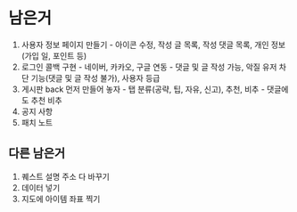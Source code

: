 # 남은거

1. 사용자 정보 페이지 만들기 - 아이콘 수정, 작성 글 목록, 작성 댓글 목록, 개인 정보(가입 일, 포인트 등)
2. 로그인 콜백 구현 - 네이버, 카카오, 구글 연동 - 댓글 및 글 작성 가능, 악질 유저 차단 기능(댓글 및 글 작성 불가), 사용자 등급
3. 게시판 back 먼저 만들어 놓자 - 탭 분류(공략, 팁, 자유, 신고), 추천, 비추 - 댓글에도 추천 비추
4. 공지 사항
5. 패치 노트

## 다른 남은거

1. 퀘스트 설명 주소 다 바꾸기
2. 데이터 넣기
3. 지도에 아이템 좌표 찍기
